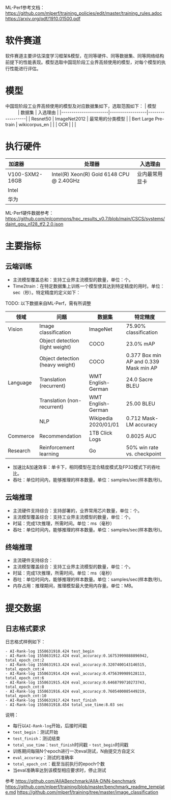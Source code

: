 ML-Perf参考文档：
https://github.com/mlperf/training_policies/edit/master/training_rules.adoc
https://arxiv.org/pdf/1910.01500.pdf


# 软件赛道
软件赛道主要评估深度学习框架&模型，在同等硬件、同等数据集、同等网络结构前提下的性能表现。模型选取中国现阶段工业界高频使用的模型，对每个模型的执行性能进行评估。

# 模型
中国现阶段工业界高频使用的模型及对应数据集如下，选取范围如下：
| 模型                  | 数据集  | 入选理由 | 
|-----------------------|------------------|------------------|
| Resnet50              | ImageNet2012                 |    最常用的分类模型       |
| Bert Large Pre-train  | wikicorpus_en                |                        |
| OCR                   |                              |                        |

# 执行硬件
| 加速器                  | 处理器 | 入选理由 | 
|-----------------------|------------------|------------------|
|V100-SXM2-16GB | Intel(R) Xeon(R) Gold 6148 CPU @ 2.40GHz | 业内最常用显卡 |
| Intel             | |  |
| 华为              | |  |

ML-Perf硬件数据参考： https://github.com/mlcommons/hpc_results_v0.7/blob/main/CSCS/systems/daint_gpu_n128_tf2.2.0.json

# 主要指标

## 云端训练
- 主流模型覆盖总和：支持工业界主流模型的数量，单位：个。
- Time2train：在特定数据集上训练一个模型使其达到特定精度的用时。单位：sec（秒）。特定精度的定义如下：

TODO: 以下数据来自ML-Perf，需有所调整


|领域|问题 |数据集 |特定精度|
|-----------------------|-----------------------|-----------------------|-----------------------|
|Vision |Image classification |ImageNet |75.90% classification|
| |Object detection (light weight) |COCO |23.0% mAP|
| |Object detection (heavy weight) |COCO |0.377 Box min AP and 0.339 Mask min AP|
|Language |Translation (recurrent) |WMT English-German |24.0 Sacre BLEU|
| |Translation (non-recurrent) |WMT English-German |25.00 BLEU|
| |NLP |Wikipedia 2020/01/01 |0.712 Mask-LM accuracy|
|Commerce |Recommendation |1TB Click Logs|0.8025 AUC|
|Research |Reinforcement learning |Go |50% win rate vs. checkpoint|

- 加速比&加速效率：单卡下，相同模型在混合精度模式及FP32模式下的吞吐比。
- 吞吐：单位时间内，能够推理的样本数量。单位：samples/sec(样本数/秒)。

## 云端推理
- 主流硬件支持综合：支持部署的，业界常用芯片数量，单位：个。
- 主流模型覆盖综合：支持工业界主流模型的数量，单位：个。
- 时延：完成1次推理，所需时间。单位：ms（毫秒）
- 吞吐：单位时间内，能够推理的样本数量。单位：samples/sec(样本数/秒)。

## 终端推理
- 主流硬件支持综合：
- 主流模型覆盖综合：支持工业界主流模型的数量，单位：个。
- 时延：完成1次推理，所需时间。单位：ms（毫秒）
- 吞吐：单位时间内，能够推理的样本数量。单位：samples/sec(样本数/秒)。
- 内存占用：推理期间，推理模型最大使用内存量。单位：MB。

# 提交数据

## 日志格式要求
日志格式样例如下：
```
- AI-Rank-log 1558631910.424 test_begin
- AI-Rank-log 1558631912.424 eval_accuracy:0.16753999888896942, total_epoch_cnt:2
- AI-Rank-log 1558631913.424 eval_accuracy:0.3207400143146515, total_epoch_cnt:4
- AI-Rank-log 1558631914.424 eval_accuracy:0.4756399989128113, total_epoch_cnt:6
- AI-Rank-log 1558631915.424 eval_accuracy:0.6468799710273743, total_epoch_cnt:8
- AI-Rank-log 1558631916.424 eval_accuracy:0.7605400085449219, total_epoch_cnt:10
- AI-Rank-log 1558631917.424 test_finish
- AI-Rank-log 1558631918.454 total_use_time:8.03 sec
```
说明：
- 每行以`AI-Rank-log`开始，后接时间戳
- `test_begin`：测试开始
- `test_finish`：测试结束
- `total_use_time`：`test_finish`时间戳 - `test_begin`时间戳
- 训练期间每隔N个epoch进行一次eval测试，N由提交方自定义
- `eval_accuracy`：测试的准确率
- `total_epoch_cnt`：截至当前执行的epoch个数
- 当eval准确率达到该模型相应要求时，停止测试

参考
https://github.com/AIIABenchmark/AIIA-DNN-benchmark
https://github.com/mlperf/training/blob/master/benchmark_readme_template.md
https://github.com/mlperf/training/tree/master/image_classification